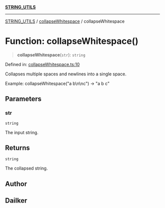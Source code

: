 [**STRING_UTILS**](../../README.md)

***

[STRING_UTILS](../../README.md) / [collapseWhitespace](../README.md) / collapseWhitespace

# Function: collapseWhitespace()

> **collapseWhitespace**(`str`): `string`

Defined in: [collapseWhitespace.ts:10](https://github.com/dailker/everyutil/blob/ca15d4ba82b4dab8856e30bbbb2cca49cda98414/src/string/collapseWhitespace.ts#L10)

Collapses multiple spaces and newlines into a single space.

Example: collapseWhitespace("a   b\n\nc") → "a b c"

## Parameters

### str

`string`

The input string.

## Returns

`string`

The collapsed string.

## Author

## Dailker
